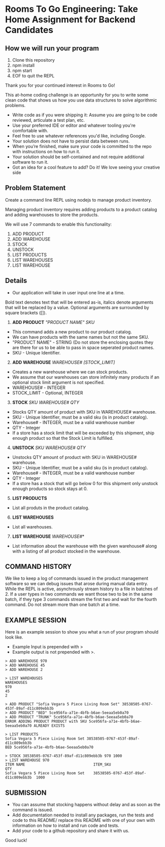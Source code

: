 # Rooms To Go Engineering: Take Home Assignment for Backend Candidates

## How we will run your program
1. Clone this repository
2. npm install
3. npm start
4. EOF to quit the REPL

Thank you for your continued interest in Rooms to Go!

This at-home coding challenge is an opportunity for you to write some clean code that shows us how you use data structures to solve algorithmic problems.

  * Write code as if you were shipping it: Assume you are going to be code reviewed, articulate a test plan, etc.
  * Use your preferred IDE or editor and whatever tooling you're comfortable with.
  * Feel free to use whatever references you'd like, including Google.
  * Your solution does not have to persist data between runs.
  * When you’re finished, make sure your code is committed to the repo with instructions on how to run it.
  * Your solution should be self-contained and not require additional software to run it.
  * Got an idea for a cool feature to add? Do it! We love seeing your creative side

## Problem Statement
Create a command line REPL using nodejs to manage product inventory.

Managing product inventory requires adding products to a product catalog and adding warehouses to store the products.

We will use 7 commands to enable this functionality:
1. ADD PRODUCT
2. ADD WAREHOUSE
3. STOCK
4. UNSTOCK
5. LIST PRODUCTS
6. LIST WAREHOUSES
7. LIST WAREHOUSE

## Details
- Our application will take in user input one line at a time.

Bold text denotes text that will be entered as-is, italics denote arguments that will be replaced by a value. Optional arguments are surrounded by square brackets ([]).

1. **ADD PRODUCT** *"PRODUCT NAME"* *SKU*
- This command adds a new product to our product catalog.
- We can have products with the same names but not the same SKU.
- "PRODUCT NAME" - STRING (Do not store the enclosing quotes they are there for us to be able to pass in space seperated product names.
- SKU - Unique Identifier.

2. **ADD WAREHOUSE** *WAREHOUSE#*  *[STOCK_LIMIT]*
- Creates a new warehouse where we can stock products.
- We assume that our warehouses can store infinitely many products if an optional stock limit argument is not specified.
- WAREHOUSE# - INTEGER
- STOCK_LIMIT - Optional, INTEGER

3. **STOCK** *SKU* *WAREHOUSE#* *QTY*
- Stocks QTY amount of product with SKU in WAREHOUSE# warehouse.
- SKU - Unique Identifier, must be a valid sku (is in product catalog).
- Warehouse# - INTEGER, must be a valid warehouse number
- QTY - Integer
- If a store has a stock limit that will be exceeded by this shipment, ship enough product so that the Stock Limit is fulfilled.

4. **UNSTOCK** *SKU* *WAREHOUSE#* *QTY*
- Unstocks QTY amount of product with SKU in WAREHOUSE# warehouse.
- SKU - Unique Identifier, must be a valid sku (is in product catalog).
- Warehouse# - INTEGER, must be a valid warehouse number
- QTY - Integer
- If a store has a stock that will go below 0 for this shipment only unstock enough products so stock stays at 0.

5. **LIST PRODUCTS**
- List all produts in the product catalog.

6. **LIST WAREHOUSES**
- List all warehouses.

7. **LIST WAREHOUSE** *WAREHOUSE#**
- List information about the warehouse with the given warehouse# along with a listing of all product stocked in the warehouse.


## COMMAND HISTORY
We like to keep a log of commands issued in the product management software so we can debug issues that arose during manual data entry.
While the REPL is active, asynchrously stream history to a file in batches of 2.
If a user types in two commands we want those two to be in the same batch, if they type 3 commands stream the first two and wait for the fourth command.
Do not stream more than one batch at a time.


## EXAMPLE SESSION
Here is an example session to show you what a run of your program should look like.
- Example Input is prepended with >
- Example output is not prepended with >.

```
> ADD WAREHOUSE 970
> ADD WAREHOUSE 45
> ADD WAREHOUSE 2

> LIST WAREHOUSES
WAREHOUSES
970
45
2

> ADD PRODUCT "Sofia Vegara 5 Piece Living Room Set" 38538505-0767-453f-89af-d11c809ebb3b
> ADD PRODUCT "BED" 5ce956fa-a71e-4bfb-b6ae-5eeaa5eb0a70
> ADD PRODUCT "TRUNK" 5ce956fa-a71e-4bfb-b6ae-5eeaa5eb0a70
ERROR ADDING PRODUCT PRODUCT with SKU 5ce956fa-a71e-4bfb-b6ae-5eeaa5eb0a70 ALREADY EXISTS

> LIST PRODUCTS
Sofia Vegara 5 Piece Living Room Set 38538505-0767-453f-89af-d11c809ebb3b
BED 5ce956fa-a71e-4bfb-b6ae-5eeaa5eb0a70

> STOCK 38538505-0767-453f-89af-d11c809ebb3b 970 1000
> LIST WAREHOUSE 970
ITEM NAME                               ITEM_SKU                              QTY
Sofia Vegara 5 Piece Living Room Set    38538505-0767-453f-89af-d11c809ebb3b  1000

```

## SUBMISSION
- You can assume that stocking happens without delay and as soon as the command is issued.
- Add documentation needed to install any packages, run the tests and code to this README/ replace this README with one of your own with information on how to install and run code and tests.
- Add your code to a github repository and share it with us.


Good luck!
